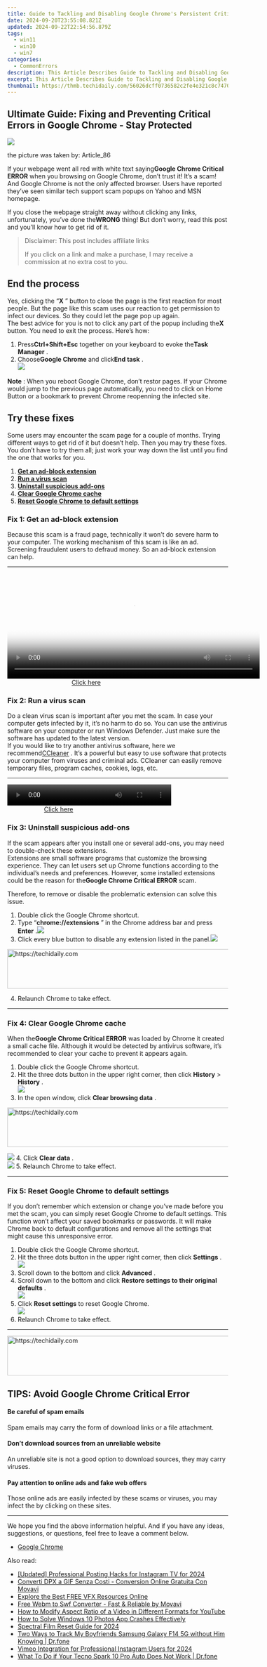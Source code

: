```yaml
---
title: Guide to Tackling and Disabling Google Chrome's Persistent Critical Error Trickery
date: 2024-09-20T23:55:08.821Z
updated: 2024-09-22T22:54:56.879Z
tags:
  - win11
  - win10
  - win7
categories:
  - CommonErrors
description: This Article Describes Guide to Tackling and Disabling Google Chrome's Persistent Critical Error Trickery
excerpt: This Article Describes Guide to Tackling and Disabling Google Chrome's Persistent Critical Error Trickery
thumbnail: https://thmb.techidaily.com/56026dcff0736582c2fe4e321c8c74705a564d75fd36c3fc8b04cf6e73d4d3c9.jpg
---
```


## Ultimate Guide: Fixing and Preventing Critical Errors in Google Chrome - Stay Protected

![](https://images.drivereasy.com/wp-content/uploads/2019/10/google-red-screen-1024x671.jpg)

the picture was taken by: Article\_86

 If your webpage went all red with white text saying**Google Chrome Critical ERROR** when you browsing on Google Chrome, don’t trust it! It’s a scam! And Google Chrome is not the only affected browser. Users have reported they’ve seen similar tech support scam popups on Yahoo and MSN homepage.

 If you close the webpage straight away without clicking any links, unfortunately, you’ve done the**WRONG** thing! But don’t worry, read this post and you’ll know how to get rid of it.

>  Disclaimer: This post includes affiliate links
>
>  If you click on a link and make a purchase, I may receive a commission at no extra cost to you.
>

## End the process

 Yes, clicking the “**X** ” button to close the page is the first reaction for most people. But the page like this scam uses our reaction to get permission to infect our devices. So they could let the page pop up again.  
 The best advice for you is not to click any part of the popup including the**X** button. You need to exit the process. Here’s how:

1. Press**Ctrl+Shift+Esc** together on your keyboard to evoke the**Task Manager** .
2. Choose**Google Chrome** and click**End task** .  
![](https://images.drivereasy.com/wp-content/uploads/2019/10/task-1.jpg)

**Note** : When you reboot Google Chrome, don’t restor pages. If your Chrome would jump to the previous page automatically, you need to click on Home Button or a bookmark to prevent Chrome reopenning the infected site.

## Try these fixes

 Some users may encounter the scam page for a couple of months. Trying different ways to get rid of it but doesn’t help. Then you may try these fixes. You don’t have to try them all; just work your way down the list until you find the one that works for you.

1. [**Get an ad-block extension**](https://tools.techidaily.com/drivereasy/download/)
2. [**Run a virus scan**](https://tools.techidaily.com/drivereasy/download/)
3. [**Uninstall suspicious add-ons**](https://tools.techidaily.com/drivereasy/download/)
4. [**Clear Google Chrome cache**](https://tools.techidaily.com/drivereasy/download/)
5. [**Reset Google Chrome to default settings**](https://tools.techidaily.com/drivereasy/download/)

### Fix 1: Get an ad-block extension

 Because this scam is a fraud page, technically it won’t do severe harm to your computer. The working mechanism of this scam is like an ad. Screening fraudulent users to defraud money. So an ad-block extension can help.

---

<!-- affiliate ads begin -->
<span id="1938141">
					<video width="576" height="240" style="cursor:pointer"
           poster="//a.impactradius-go.com/display-clicktoplayimage/1938141.png"
           onclick="if(!this.playClicked){this.play();this.setAttribute('controls',true);this.playClicked=true;}">
	   <source src="//a.impactradius-go.com/display-ad/22993-1938141">
	   <img src="//a.impactradius-go.com/display-clicktoplayimage/1938141.png" style="border: none; height: 100%; width: 100%; object-fit: contain">
	</video>
	<div style="width:360px;text-align:center"><a href="javascript:window.open(decodeURIComponent('https%3A%2F%2Fhomestyler.sjv.io%2Fc%2F5597632%2F1938141%2F22993'), '_blank');void(0);">Click here</a></div>
</span>
<img height="0" width="0" src="https://imp.pxf.io/i/5597632/1938141/22993" style="position:absolute;visibility:hidden;" border="0" />
<!-- affiliate ads end -->

### Fix 2: Run a virus scan

 Do a clean virus scan is important after you met the scam. In case your computer gets infected by it, it’s no harm to do so. You can use the antivirus software on your computer or run Windows Defender. Just make sure the software has updated to the latest version.  
 If you would like to try another antivirus software, here we recommend[CCleaner](https://tools.techidaily.com/drivereasy/download/) . It’s a powerful but easy to use software that protects your computer from viruses and criminal ads. CCleaner can easily remove temporary files, program caches, cookies, logs, etc.

---

<!-- affiliate ads begin -->
<span id="1936838">
					<video width="374" height="48" style="cursor:pointer"
           poster="//a.impactradius-go.com/display-clicktoplayimage/1936838.png"
           onclick="if(!this.playClicked){this.play();this.setAttribute('controls',true);this.playClicked=true;}">
	   <source src="//a.impactradius-go.com/display-ad/18409-1936838">
	   <img src="//a.impactradius-go.com/display-clicktoplayimage/1936838.png" style="border: none; height: 100%; width: 100%; object-fit: contain">
	</video>
	<div style="width:234px;text-align:center"><a href="javascript:window.open(decodeURIComponent('https%3A%2F%2Fcoinrule.sjv.io%2Fc%2F5597632%2F1936838%2F18409'), '_blank');void(0);">Click here</a></div>
</span>
<img height="0" width="0" src="https://imp.pxf.io/i/5597632/1936838/18409" style="position:absolute;visibility:hidden;" border="0" />
<!-- affiliate ads end -->

### Fix 3: Uninstall suspicious add-ons

 If the scam appears after you install one or several add-ons, you may need to double-check these extensions.  
 Extensions are small software programs that customize the browsing experience. They can let users set up Chrome functions according to the individual’s needs and preferences. However, some installed extensions could be the reason for the**Google Chrome Critical ERROR** scam.

 Therefore, to remove or disable the problematic extension can solve this issue.

1. Double click the Google Chrome shortcut.
2. Type “**chrome://extensions** ” in the Chrome address bar and press **Enter** .![](https://images.drivereasy.com/wp-content/uploads/2019/07/chorm1.jpg)
3. Click every blue button to disable any extension listed in the panel.![](https://images.drivereasy.com/wp-content/uploads/2019/07/chrom2.jpg)

<!-- affiliate ads begin -->
<a href="https://appsumo.8odi.net/c/5597632/2082530/7443" target="_top" id="2082530">
  <img src="//a.impactradius-go.com/display-ad/7443-2082530" border="0" alt="https://techidaily.com" width="728" height="90"/>
</a>
<img height="0" width="0" src="https://appsumo.8odi.net/i/5597632/2082530/7443" style="position:absolute;visibility:hidden;" border="0" />
<!-- affiliate ads end -->

4. Relaunch Chrome to take effect.

---

### Fix 4: Clear Google Chrome cache

 When the**Google Chrome Critical ERROR** was loaded by Chrome it created a small cache file. Although it would be detected by antivirus software, it’s recommended to clear your cache to prevent it appears again.

1. Double click the Google Chrome shortcut.
2. Hit the three dots button in the upper right corner, then click **History** \> **History** .  
![](https://images.drivereasy.com/wp-content/uploads/2019/05/history1.jpg)
3. In the open window, click **Clear browsing data** .  

<!-- affiliate ads begin -->
<a href="https://aligracehair.sjv.io/c/5597632/2115951/19272" target="_top" id="2115951">
  <img src="//a.impactradius-go.com/display-ad/19272-2115951" border="0" alt="https://techidaily.com" width="728" height="90"/>
</a>
<img height="0" width="0" src="https://aligracehair.sjv.io/i/5597632/2115951/19272" style="position:absolute;visibility:hidden;" border="0" />
<!-- affiliate ads end -->

![](https://images.drivereasy.com/wp-content/uploads/2019/05/history.jpg)
4. Click **Clear data** .  
![](https://images.drivereasy.com/wp-content/uploads/2019/05/clear.jpg)
5. Relaunch Chrome to take effect.

---

### Fix 5: Reset Google Chrome to default settings

 If you don’t remember which extension or change you’ve made before you met the scam, you can simply reset Google Chrome to default settings. This function won’t affect your saved bookmarks or passwords. It will make Chrome back to default configurations and remove all the settings that might cause this unresponsive error.

1. Double click the Google Chrome shortcut.
2. Hit the three dots button in the upper right corner, then click **Settings** .  
![](https://images.drivereasy.com/wp-content/uploads/2019/07/5.10-2.jpg)
3. Scroll down to the bottom and click **Advanced** .
4. Scroll down to the bottom and click **Restore settings to their original defaults** .  
![](https://images.drivereasy.com/wp-content/uploads/2019/05/5.3.jpg)
5. Click **Reset settings** to reset Google Chrome.  
![](https://images.drivereasy.com/wp-content/uploads/2019/05/5.4.jpg)
6. Relaunch Chrome to take effect.

---

<!-- affiliate ads begin -->
<a href="https://wigfever.sjv.io/c/5597632/2014849/22899" target="_top" id="2014849">
  <img src="//a.impactradius-go.com/display-ad/22899-2014849" border="0" alt="https://techidaily.com" width="728" height="90"/>
</a>
<img height="0" width="0" src="https://wigfever.sjv.io/i/5597632/2014849/22899" style="position:absolute;visibility:hidden;" border="0" />
<!-- affiliate ads end -->

## TIPS: Avoid Google Chrome Critical Error

#### Be careful of spam emails

Spam emails may carry the form of download links or a file attachment.

#### Don’t download sources from an unreliable website

 An unreliable site is not a good option to download sources, they may carry viruses.

#### Pay attention to online ads and fake web offers

 Those online ads are easily infected by these scams or viruses, you may infect the by clicking on these sites.

---

 We hope you find the above information helpful. And if you have any ideas, suggestions, or questions, feel free to leave a comment below.

* [Google Chrome](https://tools.techidaily.com/drivereasy/download/)

<ins class="adsbygoogle"
     style="display:block"
     data-ad-format="autorelaxed"
     data-ad-client="ca-pub-7571918770474297"
     data-ad-slot="1223367746"></ins>

<ins class="adsbygoogle"
     style="display:block"
     data-ad-client="ca-pub-7571918770474297"
     data-ad-slot="8358498916"
     data-ad-format="auto"
     data-full-width-responsive="true"></ins>

<span class="atpl-alsoreadstyle">Also read:</span>
<div><ul>
<li><a href="https://instagram-video-files.techidaily.com/updated-professional-posting-hacks-for-instagram-tv-for-2024/"><u>[Updated] Professional Posting Hacks for Instagram TV for 2024</u></a></li>
<li><a href="https://win-howtos.techidaily.com/converti-dpx-a-gif-senza-costi-conversion-online-gratuita-con-movavi/"><u>Converti DPX a GIF Senza Costi - Conversion Online Gratuita Con Movavi</u></a></li>
<li><a href="https://extra-information.techidaily.com/explore-the-best-free-vfx-resources-online/"><u>Explore the Best FREE VFX Resources Online</u></a></li>
<li><a href="https://win-howtos.techidaily.com/free-webm-to-swf-converter-fast-and-reliable-by-movavi/"><u>Free Webm to Swf Converter - Fast & Reliable by Movavi</u></a></li>
<li><a href="https://win-howtos.techidaily.com/how-to-modify-aspect-ratio-of-a-video-in-different-formats-for-youtube/"><u>How to Modify Aspect Ratio of a Video in Different Formats for YouTube</u></a></li>
<li><a href="https://fox-direct.techidaily.com/how-to-solve-windows-10-photos-app-crashes-effectively/"><u>How to Solve Windows 10 Photos App Crashes Effectively</u></a></li>
<li><a href="https://extra-approaches.techidaily.com/spectral-film-reset-guide-for-2024/"><u>Spectral Film Reset Guide for 2024</u></a></li>
<li><a href="https://android-location-track.techidaily.com/two-ways-to-track-my-boyfriends-samsung-galaxy-f14-5g-without-him-knowing-drfone-by-drfone-virtual-android/"><u>Two Ways to Track My Boyfriends Samsung Galaxy F14 5G without Him Knowing | Dr.fone</u></a></li>
<li><a href="https://instagram-video-files.techidaily.com/vimeo-integration-for-professional-instagram-users-for-2024/"><u>Vimeo Integration for Professional Instagram Users for 2024</u></a></li>
<li><a href="https://howto.techidaily.com/what-to-do-if-your-tecno-spark-10-pro-auto-does-not-work-drfone-by-drfone-fix-android-problems-fix-android-problems/"><u>What To Do if Your Tecno Spark 10 Pro Auto Does Not Work | Dr.fone</u></a></li>
</ul></div>

